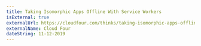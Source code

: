 ```yaml
---
title: Taking Isomorphic Apps Offline With Service Workers 
isExternal: true
externalUrl: https://cloudfour.com/thinks/taking-isomorphic-apps-offline-with-service-workers/
externalName: Cloud Four
dateString: 11-12-2019
---
```

